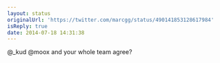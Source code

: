 ```yaml
---
layout: status
originalUrl: 'https://twitter.com/marcgg/status/490141853128617984'
isReply: true
date: 2014-07-18 14:31:38
---
```


@_kud @moox and your whole team agree?
